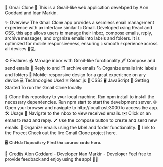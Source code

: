 📧 Gmail Clone 🚀
This is a Gmail-like web application developed by Alon Goddard and Idan Markin.

✨ Overview
The Gmail Clone app provides a seamless email management experience with an interface similar to Gmail. Developed using React and CSS, this app allows users to manage their inbox, compose emails, reply, archive messages, and organize emails into labels and folders. It is optimized for mobile responsiveness, ensuring a smooth experience across all devices 📱💻.

⚙️ Features
📥 Manage inbox with Gmail-like functionality
🖋 Compose and send emails
🔁 Reply to and 🗂 archive emails
🏷 Organize emails into labels and folders
📱 Mobile-responsive design for a great experience on any device
💻 Technologies Used
⚛️ React.js
🎨 CSS3
🖥 JavaScript
🚀 Getting Started
To run the Gmail Clone locally:

📂 Clone this repository to your local machine.
Run npm install to install the necessary dependencies.
Run npm start to start the development server.
🌐 Open your browser and navigate to http://localhost:3000 to access the app.
🛠 Usage
📧 Navigate to the inbox to view received emails.
✉️ Click on an email to read and reply.
🖊 Use the compose button to create and send new emails.
📂 Organize emails using the label and folder functionality.
🔗 Link to the Project
Check out the live Gmail Clone project here.

🖥 GitHub Repository
Find the source code here.

🙌 Credits
Alon Goddard - Developer
Idan Markin - Developer
Feel free to provide feedback and enjoy using the app! 🎉💬
